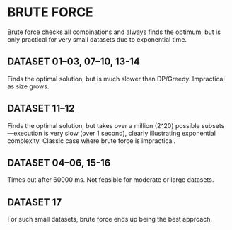 # BRUTE FORCE

Brute force checks all combinations and always finds the optimum, but is only practical for very small datasets due to exponential time.

## DATASET 01–03, 07–10, 13-14

Finds the optimal solution, but is much slower than DP/Greedy. Impractical as size grows.

## DATASET 11–12

Finds the optimal solution, but takes over a million (2^20) possible subsets—execution is very slow (over 1 second), clearly illustrating exponential complexity. Classic case where brute force is impractical.

## DATASET 04–06, 15-16

Times out after 60000 ms. Not feasible for moderate or large datasets.

## DATASET 17

For such small datasets, brute force ends up being the best approach.
